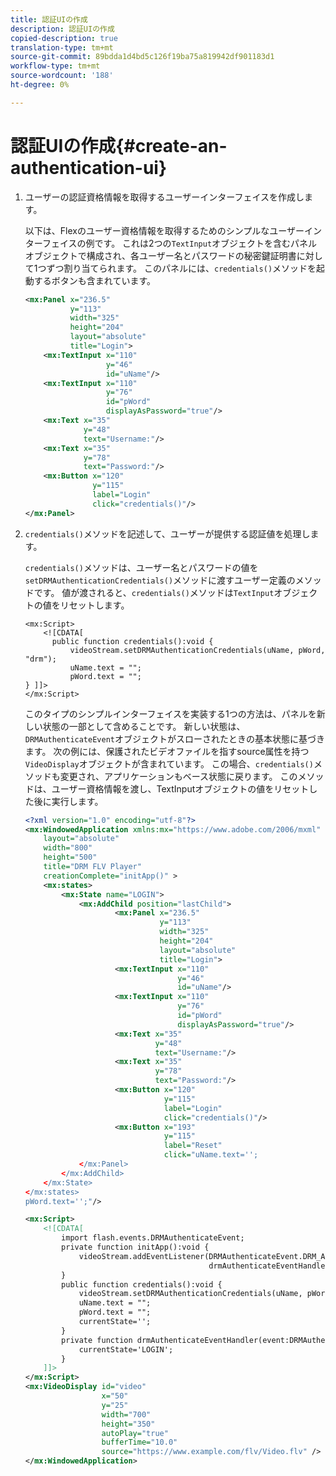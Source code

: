 ```yaml
---
title: 認証UIの作成
description: 認証UIの作成
copied-description: true
translation-type: tm+mt
source-git-commit: 89bdda1d4bd5c126f19ba75a819942df901183d1
workflow-type: tm+mt
source-wordcount: '188'
ht-degree: 0%

---
```



# 認証UIの作成{#create-an-authentication-ui}

1. ユーザーの認証資格情報を取得するユーザーインターフェイスを作成します。

   以下は、Flexのユーザー資格情報を取得するためのシンプルなユーザーインターフェイスの例です。 これは2つの`TextInput`オブジェクトを含むパネルオブジェクトで構成され、各ユーザー名とパスワードの秘密鍵証明書に対して1つずつ割り当てられます。 このパネルには、`credentials()`メソッドを起動するボタンも含まれています。

   ```xml
   <mx:Panel x="236.5"  
             y="113"  
             width="325"  
             height="204"  
             layout="absolute"  
             title="Login">  
       <mx:TextInput x="110"  
                     y="46"  
                     id="uName"/>  
       <mx:TextInput x="110"  
                     y="76"  
                     id="pWord"  
                     displayAsPassword="true"/>  
       <mx:Text x="35"  
                y="48"  
                text="Username:"/>  
       <mx:Text x="35"  
                y="78"  
                text="Password:"/>  
       <mx:Button x="120"  
                  y="115"  
                  label="Login"  
                  click="credentials()"/>  
   </mx:Panel>  
   ```

1. `credentials()`メソッドを記述して、ユーザーが提供する認証値を処理します。

   `credentials()`メソッドは、ユーザー名とパスワードの値を`setDRMAuthenticationCredentials()`メソッドに渡すユーザー定義のメソッドです。 値が渡されると、`credentials()`メソッドは`TextInput`オブジェクトの値をリセットします。

   ```
   <mx:Script> 
       <![CDATA[ 
         public function credentials():void { 
             videoStream.setDRMAuthenticationCredentials(uName, pWord, "drm"); 
             uName.text = ""; 
             pWord.text = ""; 
   } ]]> 
   </mx:Script> 
   ```

   このタイプのシンプルインターフェイスを実装する1つの方法は、パネルを新しい状態の一部として含めることです。 新しい状態は、`DRMAuthenticateEvent`オブジェクトがスローされたときの基本状態に基づきます。 次の例には、保護されたビデオファイルを指すsource属性を持つ`VideoDisplay`オブジェクトが含まれています。 この場合、`credentials()`メソッドも変更され、アプリケーションもベース状態に戻ります。 このメソッドは、ユーザー資格情報を渡し、TextInputオブジェクトの値をリセットした後に実行します。

   ```xml
   <?xml version="1.0" encoding="utf-8"?> 
   <mx:WindowedApplication xmlns:mx="https://www.adobe.com/2006/mxml" 
       layout="absolute" 
       width="800" 
       height="500" 
       title="DRM FLV Player" 
       creationComplete="initApp()" > 
       <mx:states> 
           <mx:State name="LOGIN"> 
               <mx:AddChild position="lastChild"> 
                       <mx:Panel x="236.5"  
                                 y="113"  
                                 width="325"  
                                 height="204"  
                                 layout="absolute"  
                                 title="Login"> 
                       <mx:TextInput x="110"  
                                     y="46"  
                                     id="uName"/> 
                       <mx:TextInput x="110"  
                                     y="76"  
                                     id="pWord"  
                                     displayAsPassword="true"/> 
                       <mx:Text x="35"  
                                y="48"  
                                text="Username:"/> 
                       <mx:Text x="35"  
                                y="78"  
                                text="Password:"/> 
                       <mx:Button x="120"  
                                  y="115"  
                                  label="Login"  
                                  click="credentials()"/> 
                       <mx:Button x="193"  
                                  y="115"  
                                  label="Reset"  
                                  click="uName.text=''; 
               </mx:Panel> 
           </mx:AddChild> 
       </mx:State> 
   </mx:states> 
   pWord.text='';"/> 
   
   <mx:Script> 
       <![CDATA[ 
           import flash.events.DRMAuthenticateEvent; 
           private function initApp():void { 
               videoStream.addEventListener(DRMAuthenticateEvent.DRM_AUTHENTICATE, 
                                            drmAuthenticateEventHandler); 
           } 
           public function credentials():void { 
               videoStream.setDRMAuthenticationCredentials(uName, pWord, "drm"); 
               uName.text = ""; 
               pWord.text = ""; 
               currentState=''; 
           } 
           private function drmAuthenticateEventHandler(event:DRMAuthenticateEvent):void { 
               currentState='LOGIN'; 
           } 
       ]]> 
   </mx:Script> 
   <mx:VideoDisplay id="video"  
                    x="50"  
                    y="25"  
                    width="700"  
                    height="350" 
                    autoPlay="true" 
                    bufferTime="10.0" 
                    source="https://www.example.com/flv/Video.flv" /> 
   </mx:WindowedApplication> 
   ```

